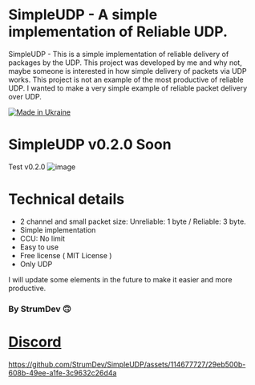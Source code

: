 # SimpleUDP - A simple implementation of Reliable UDP.

SimpleUDP - This is a simple implementation of reliable delivery of packages by the UDP. This project was developed by me and why not, maybe someone is interested in how simple delivery of packets via UDP works. This project is not an example of the most productive of reliable UDP. I wanted to make a very simple example of reliable packet delivery over UDP.

[![Made in Ukraine](https://img.shields.io/badge/made_in-ukraine-ffd700.svg?labelColor=0057b7)](https://stand-with-ukraine.pp.ua)

# SimpleUDP v0.2.0 Soon

Test v0.2.0
![image](https://github.com/StrumDev/SimpleUDP/assets/114677727/5c7c530c-6b01-4866-b8e5-d570512a0b39)


# Technical details

* 2 channel and small packet size: Unreliable: 1 byte / Reliable: 3 byte.
* Simple implementation
* CCU: No limit
* Easy to use
* Free license ( MIT License  )
* Only UDP

I will update some elements in the future to make it easier and more productive.

### **By StrumDev 🙃**

# [Discord](https://discord.gg/x2yUKGmfgY)

https://github.com/StrumDev/SimpleUDP/assets/114677727/29eb500b-608b-49ee-a1fe-3c9632c26d4a
